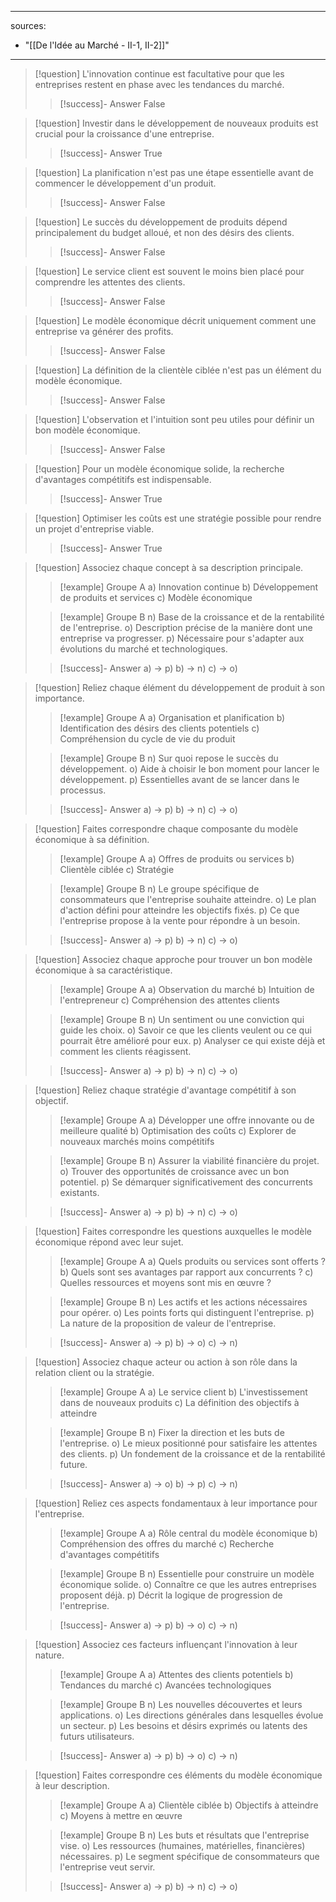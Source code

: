
---
sources:
  - "[[De l'Idée au Marché - II-1, II-2]]"
---
> [!question] L'innovation continue est facultative pour que les entreprises restent en phase avec les tendances du marché.
>> [!success]- Answer
>> False

> [!question] Investir dans le développement de nouveaux produits est crucial pour la croissance d'une entreprise.
>> [!success]- Answer
>> True

> [!question] La planification n'est pas une étape essentielle avant de commencer le développement d'un produit.
>> [!success]- Answer
>> False

> [!question] Le succès du développement de produits dépend principalement du budget alloué, et non des désirs des clients.
>> [!success]- Answer
>> False

> [!question] Le service client est souvent le moins bien placé pour comprendre les attentes des clients.
>> [!success]- Answer
>> False

> [!question] Le modèle économique décrit uniquement comment une entreprise va générer des profits.
>> [!success]- Answer
>> False

> [!question] La définition de la clientèle ciblée n'est pas un élément du modèle économique.
>> [!success]- Answer
>> False

> [!question] L'observation et l'intuition sont peu utiles pour définir un bon modèle économique.
>> [!success]- Answer
>> False

> [!question] Pour un modèle économique solide, la recherche d'avantages compétitifs est indispensable.
>> [!success]- Answer
>> True

> [!question] Optimiser les coûts est une stratégie possible pour rendre un projet d'entreprise viable.
>> [!success]- Answer
>> True

> [!question] Associez chaque concept à sa description principale.
>> [!example] Groupe A
>> a) Innovation continue
>> b) Développement de produits et services
>> c) Modèle économique
>
>> [!example] Groupe B
>> n) Base de la croissance et de la rentabilité de l'entreprise.
>> o) Description précise de la manière dont une entreprise va progresser.
>> p) Nécessaire pour s'adapter aux évolutions du marché et technologiques.
>
>> [!success]- Answer
>> a) -> p)
>> b) -> n)
>> c) -> o)

> [!question] Reliez chaque élément du développement de produit à son importance.
>> [!example] Groupe A
>> a) Organisation et planification
>> b) Identification des désirs des clients potentiels
>> c) Compréhension du cycle de vie du produit
>
>> [!example] Groupe B
>> n) Sur quoi repose le succès du développement.
>> o) Aide à choisir le bon moment pour lancer le développement.
>> p) Essentielles avant de se lancer dans le processus.
>
>> [!success]- Answer
>> a) -> p)
>> b) -> n)
>> c) -> o)

> [!question] Faites correspondre chaque composante du modèle économique à sa définition.
>> [!example] Groupe A
>> a) Offres de produits ou services
>> b) Clientèle ciblée
>> c) Stratégie
>
>> [!example] Groupe B
>> n) Le groupe spécifique de consommateurs que l'entreprise souhaite atteindre.
>> o) Le plan d'action défini pour atteindre les objectifs fixés.
>> p) Ce que l'entreprise propose à la vente pour répondre à un besoin.
>
>> [!success]- Answer
>> a) -> p)
>> b) -> n)
>> c) -> o)

> [!question] Associez chaque approche pour trouver un bon modèle économique à sa caractéristique.
>> [!example] Groupe A
>> a) Observation du marché
>> b) Intuition de l'entrepreneur
>> c) Compréhension des attentes clients
>
>> [!example] Groupe B
>> n) Un sentiment ou une conviction qui guide les choix.
>> o) Savoir ce que les clients veulent ou ce qui pourrait être amélioré pour eux.
>> p) Analyser ce qui existe déjà et comment les clients réagissent.
>
>> [!success]- Answer
>> a) -> p)
>> b) -> n)
>> c) -> o)

> [!question] Reliez chaque stratégie d'avantage compétitif à son objectif.
>> [!example] Groupe A
>> a) Développer une offre innovante ou de meilleure qualité
>> b) Optimisation des coûts
>> c) Explorer de nouveaux marchés moins compétitifs
>
>> [!example] Groupe B
>> n) Assurer la viabilité financière du projet.
>> o) Trouver des opportunités de croissance avec un bon potentiel.
>> p) Se démarquer significativement des concurrents existants.
>
>> [!success]- Answer
>> a) -> p)
>> b) -> n)
>> c) -> o)

> [!question] Faites correspondre les questions auxquelles le modèle économique répond avec leur sujet.
>> [!example] Groupe A
>> a) Quels produits ou services sont offerts ?
>> b) Quels sont ses avantages par rapport aux concurrents ?
>> c) Quelles ressources et moyens sont mis en œuvre ?
>
>> [!example] Groupe B
>> n) Les actifs et les actions nécessaires pour opérer.
>> o) Les points forts qui distinguent l'entreprise.
>> p) La nature de la proposition de valeur de l'entreprise.
>
>> [!success]- Answer
>> a) -> p)
>> b) -> o)
>> c) -> n)

> [!question] Associez chaque acteur ou action à son rôle dans la relation client ou la stratégie.
>> [!example] Groupe A
>> a) Le service client
>> b) L'investissement dans de nouveaux produits
>> c) La définition des objectifs à atteindre
>
>> [!example] Groupe B
>> n) Fixer la direction et les buts de l'entreprise.
>> o) Le mieux positionné pour satisfaire les attentes des clients.
>> p) Un fondement de la croissance et de la rentabilité future.
>
>> [!success]- Answer
>> a) -> o)
>> b) -> p)
>> c) -> n)

> [!question] Reliez ces aspects fondamentaux à leur importance pour l'entreprise.
>> [!example] Groupe A
>> a) Rôle central du modèle économique
>> b) Compréhension des offres du marché
>> c) Recherche d'avantages compétitifs
>
>> [!example] Groupe B
>> n) Essentielle pour construire un modèle économique solide.
>> o) Connaître ce que les autres entreprises proposent déjà.
>> p) Décrit la logique de progression de l'entreprise.
>
>> [!success]- Answer
>> a) -> p)
>> b) -> o)
>> c) -> n)

> [!question] Associez ces facteurs influençant l'innovation à leur nature.
>> [!example] Groupe A
>> a) Attentes des clients potentiels
>> b) Tendances du marché
>> c) Avancées technologiques
>
>> [!example] Groupe B
>> n) Les nouvelles découvertes et leurs applications.
>> o) Les directions générales dans lesquelles évolue un secteur.
>> p) Les besoins et désirs exprimés ou latents des futurs utilisateurs.
>
>> [!success]- Answer
>> a) -> p)
>> b) -> o)
>> c) -> n)

> [!question] Faites correspondre ces éléments du modèle économique à leur description.
>> [!example] Groupe A
>> a) Clientèle ciblée
>> b) Objectifs à atteindre
>> c) Moyens à mettre en œuvre
>
>> [!example] Groupe B
>> n) Les buts et résultats que l'entreprise vise.
>> o) Les ressources (humaines, matérielles, financières) nécessaires.
>> p) Le segment spécifique de consommateurs que l'entreprise veut servir.
>
>> [!success]- Answer
>> a) -> p)
>> b) -> n)
>> c) -> o)
